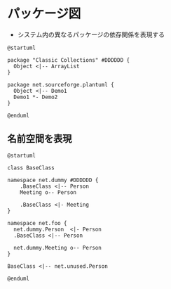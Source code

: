 # パッケージ図

* システム内の異なるパッケージの依存関係を表現する





```plantuml
@startuml

package "Classic Collections" #DDDDDD {
  Object <|-- ArrayList
}

package net.sourceforge.plantuml {
  Object <|-- Demo1
  Demo1 *- Demo2
}

@enduml
```


## 名前空間を表現

```plantuml
@startuml

class BaseClass

namespace net.dummy #DDDDDD {
	.BaseClass <|-- Person
	Meeting o-- Person

	.BaseClass <|- Meeting
}

namespace net.foo {
  net.dummy.Person  <|- Person
  .BaseClass <|-- Person

  net.dummy.Meeting o-- Person
}

BaseClass <|-- net.unused.Person

@enduml
```
